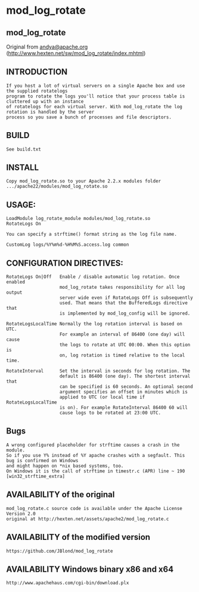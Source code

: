 mod_log_rotate
==============

## mod_log_rotate

Original from andya@apache.org (http://www.hexten.net/sw/mod_log_rotate/index.mhtml)

## INTRODUCTION 

	If you host a lot of virtual servers on a single Apache box and use the supplied rotatelogs  
	program to rotate the logs you'll notice that your process table is cluttered up with an instance 
	of rotatelogs for each virtual server. With mod_log_rotate the log rotation is handled by the server 
	process so you save a bunch of processes and file descriptors. 
 
## BUILD 
	See build.txt
 
## INSTALL

	Copy mod_log_rotate.so to your Apache 2.2.x modules folder
	.../apache22/modules/mod_log_rotate.so

## USAGE:
	
	LoadModule log_rotate_module modules/mod_log_rotate.so
	RotateLogs On

	You can specify a strftime() format string as the log file name. 

	CustomLog logs/%Y%m%d-%H%M%S.access.log common	

## CONFIGURATION DIRECTIVES:
	
	RotateLogs On|Off   Enable / disable automatic log rotation. Once enabled
						mod_log_rotate takes responsibility for all log output
						server wide even if RotateLogs Off is subsequently
						used. That means that the BufferedLogs directive that
						is implemented by mod_log_config will be ignored.
 
	RotateLogsLocalTime Normally the log rotation interval is based on UTC.
						For example an interval of 86400 (one day) will cause
						the logs to rotate at UTC 00:00. When this option is
						on, log rotation is timed relative to the local time.
 
	RotateInterval      Set the interval in seconds for log rotation. The
						default is 86400 (one day). The shortest interval that
						can be specified is 60 seconds. An optional second
						argument specifies an offset in minutes which is
						applied to UTC (or local time if RotateLogsLocalTime
						is on). For example RotateInterval 86400 60 will
						cause logs to be rotated at 23:00 UTC.  

## Bugs

	A wrong configured placeholder for strftime causes a crash in the module.
	So if you use Y% instead of %Y apache crashes with a segfault. This bug is confirmed on Windows
	and might happen on *nix based systems, too.
	On Windows it is the call of strftime in timestr.c (APR) line ~ 190 [win32_strftime_extra]


## AVAILABILITY of the original
	
	mod_log_rotate.c source code is available under the Apache License Version 2.0
	original at http://hexten.net/assets/apache2/mod_log_rotate.c

## AVAILABILITY of the modified version
	https://github.com/JBlond/mod_log_rotate 

## AVAILABILITY Windows binary x86 and x64
	http://www.apachehaus.com/cgi-bin/download.plx
